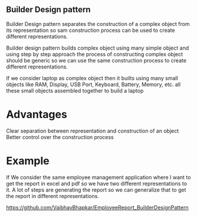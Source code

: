 ## Builder Design pattern ##

Builder Design pattern separates the construction of a complex object from its representation so sam construction process can be used
to create different representations.

Builder design pattern builds complex object using many simple object and using step by step approach the process of constructing complex object should be generic so we can use the same construction process to create different representations.

If we consider laptop as complex object then it builts using many small objects like RAM, Display, USB Port, Keyboard, Battery, Memory, etc. all these small objects assembled together to build a laptop

# Advantages

Clear separation between representation and construction of an object
Better control over the construction process


# Example

If We consider the same employee management application where I want to get the report in excel and pdf so we have two different representations to it. A lot of steps are generating the report so we can generalize that to get the report in different representations.

https://github.com/VaibhavBhapkar/EmployeeReport_BuilderDesignPattern
